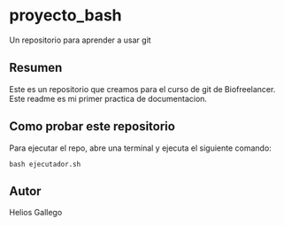 # proyecto_bash
Un repositorio para aprender a usar git

## Resumen
Este es un repositorio que creamos para el curso de git de Biofreelancer.\
Este readme es mi primer practica de documentacion.

## Como probar este repositorio
Para ejecutar el repo, abre una terminal y ejecuta el siguiente comando:

```
bash ejecutador.sh
```

## Autor
Helios Gallego
